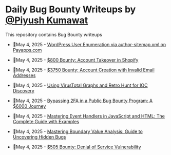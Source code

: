 # Daily Bug Bounty Writeups by [@Piyush Kumawat](https://twitter.com/piyush_supiy) 
This repository contains Bug Bounty writeups

<!-- BLOG-POST-LIST:START -->
 - 💯May 4, 2025 - [WordPress User Enumeration via author-sitemap.xml on Payapps.com](https://medium.com/@regan_temudo/wordpress-user-enumeration-via-author-sitemap-xml-on-payapps-com-5ffad0ca1cc2?source=rss------bug_bounty-5) 

 - 💯May 4, 2025 - [$800 Bounty: Account Takeover in Shopify](https://infosecwriteups.com/800-bounty-account-takeover-in-shopify-f4394ee37975?source=rss------bug_bounty-5) 

 - 💯May 4, 2025 - [$3750 Bounty: Account Creation with Invalid Email Addresses](https://infosecwriteups.com/3750-bounty-account-creation-with-invalid-email-addresses-aca169eddcc7?source=rss------bug_bounty-5) 

 - 💯May 4, 2025 - [Using VirusTotal Graphs and Retro Hunt for IOC Discovery](https://medium.com/@paritoshblogs/using-virustotal-graphs-and-retro-hunt-for-ioc-discovery-d1c4b4e209b4?source=rss------bug_bounty-5) 

 - 💯May 4, 2025 - [Bypassing 2FA in a Public Bug Bounty Program: A $6000 Journey](https://mokhansec.medium.com/bypassing-2fa-in-a-public-bug-bounty-program-a-6000-journey-bae8a5418461?source=rss------bug_bounty-5) 

 - 💯May 4, 2025 - [Mastering Event Handlers in JavaScript and HTML: The Complete Guide with Examples](https://medium.com/@zoningxtr/mastering-event-handlers-in-javascript-and-html-the-complete-guide-with-examples-60ef2c4d025b?source=rss------bug_bounty-5) 

 - 💯May 4, 2025 - [Mastering Boundary Value Analysis: Guide to Uncovering Hidden Bugs](https://medium.com/@sajith-dilshan/mastering-boundary-value-analysis-guide-to-uncovering-hidden-bugs-4eb58b43899b?source=rss------bug_bounty-5) 

 - 💯May 4, 2025 - [$505 Bounty: Denial of Service Vulnerability](https://osintteam.blog/505-bounty-denial-of-service-vulnerability-bd6daef5fe8a?source=rss------bug_bounty-5) 
<!-- BLOG-POST-LIST:END -->
